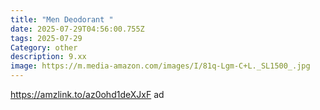 ```yaml
---
title: "Men Deodorant "
date: 2025-07-29T04:56:00.755Z
tags: 2025-07-29
Category: other
description: 9.xx
image: https://m.media-amazon.com/images/I/81q-Lgm-C+L._SL1500_.jpg
---
```

https://amzlink.to/az0ohd1deXJxF ad